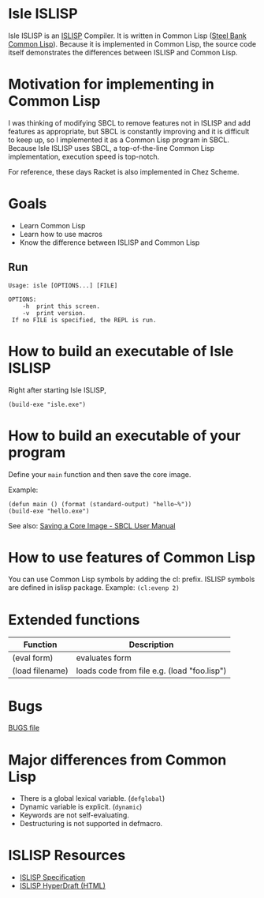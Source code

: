 # Isle ISLISP
Isle ISLISP is an [ISLISP](http://www.islisp.org/) Compiler. It is written in Common Lisp ([Steel Bank Common Lisp](https://sbcl.org/)). Because it is implemented in Common Lisp, the source code itself demonstrates the differences between ISLISP and Common Lisp.

# Motivation for implementing in Common Lisp
I was thinking of modifying SBCL to remove features not in ISLISP and add features as appropriate, but SBCL is constantly improving and it is difficult to keep up, so I implemented it as a Common Lisp program in SBCL. Because Isle ISLISP uses SBCL, a top-of-the-line Common Lisp implementation, execution speed is top-notch.

For reference, these days Racket is also implemented in Chez Scheme.

# Goals
* Learn Common Lisp
* Learn how to use macros
* Know the difference between ISLISP and Common Lisp

## Run
```
Usage: isle [OPTIONS...] [FILE]

OPTIONS:
    -h  print this screen.
    -v  print version.
 If no FILE is specified, the REPL is run.
```

# How to build an executable of Isle ISLISP
Right after starting Isle ISLISP,
```
(build-exe "isle.exe")
```

# How to build an executable of your program
Define your `main` function and then save the core image.

Example:
```
(defun main () (format (standard-output) "hello~%"))
(build-exe "hello.exe")
```
See also: [Saving a Core Image - SBCL User Manual](http://www.sbcl.org/manual/#Saving-a-Core-Image)

# How to use features of Common Lisp
You can use Common Lisp symbols by adding the cl: prefix. ISLISP symbols are defined in islisp package.
Example: `(cl:evenp 2)`

# Extended functions
| Function              | Description                                    |
| --------------------- | ---------------------------------------------- |
| (eval form)           | evaluates form                                 |
| (load filename)       | loads code from file e.g. (load "foo.lisp")    |

# Bugs
[BUGS file](BUGS.md)

# Major differences from Common Lisp
* There is a global lexical variable. (`defglobal`)
* Dynamic variable is explicit. (`dynamic`)
* Keywords are not self-evaluating.
* Destructuring is not supported in defmacro.

# ISLISP Resources
* [ISLISP Specification](http://www.islisp.org/ISLisp-spec.html)
* [ISLISP HyperDraft (HTML)](https://islisp-dev.github.io/ISLispHyperDraft/islisp-v23.html)
